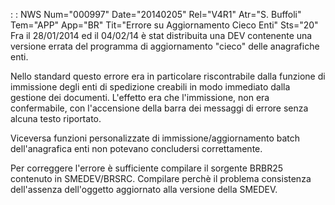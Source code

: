  :  : NWS Num="000997" Date="20140205" Rel="V4R1" Atr="S. Buffoli" Tem="APP" App="BR" Tit="Errore su Aggiornamento Cieco Enti" Sts="20"
Fra il 28/01/2014 ed il 04/02/14 è stat distribuita una DEV contenente una versione errata del programma di aggiornamento "cieco" delle anagrafiche enti.

Nello standard questo errore era in particolare riscontrabile dalla funzione di immissione degli enti di spedizione creabili in modo immediato dalla gestione dei documenti.
L'effetto era che l'immissione, non era confermabile, con l'accensione della barra dei messaggi di
errore senza alcuna testo riportato.

Viceversa funzioni personalizzate di immissione/aggiornamento batch dell'anagrafica enti non potevano concludersi correttamente.

Per correggere l'errore è sufficiente compilare il sorgente BRBR25 contenuto in SMEDEV/BRSRC.
Compilare perchè il problema consistenza dell'assenza dell'oggetto aggiornato alla versione della SMEDEV.

